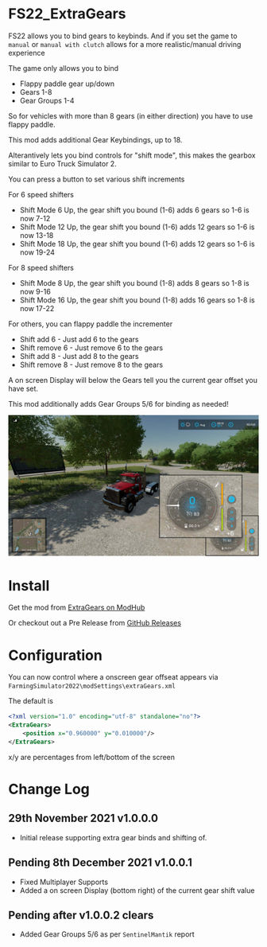 # FS22_ExtraGears

FS22 allows you to bind gears to keybinds.
And if you set the game to `manual` or `manual with clutch` allows for a more realistic/manual driving experience

The game only allows you to bind

- Flappy paddle gear up/down
- Gears 1-8
- Gear Groups 1-4

So for vehicles with more than 8 gears (in either direction) you have to use flappy paddle.

This mod adds additional Gear Keybindings, up to 18.

Alterantively lets you bind controls for "shift mode", this makes the gearbox similar to Euro Truck Simulator 2.

You can press a button to set various shift increments

For 6 speed shifters
- Shift Mode 6 Up, the gear shift you bound (1-6) adds 6 gears so 1-6 is now 7-12
- Shift Mode 12 Up, the gear shift you bound (1-6) adds 12 gears so 1-6 is now 13-18
- Shift Mode 18 Up, the gear shift you bound (1-6) adds 12 gears so 1-6 is now 19-24

For 8 speed shifters
- Shift Mode 8 Up, the gear shift you bound (1-8) adds 8 gears so 1-8 is now 9-16
- Shift Mode 16 Up, the gear shift you bound (1-8) adds 16 gears so 1-8 is now 17-22

For others, you can flappy paddle the incrementer

- Shift add 6 - Just add 6 to the gears
- Shift remove 6 - Just remove 6 to the gears
- Shift add 8 - Just add 8 to the gears
- Shift remove 8 - Just remove 8 to the gears

A on screen Display will below the Gears tell you the current gear offset you have set.

This mod additionally adds Gear Groups 5/6 for binding as needed!

![Example Screenshot of a Mack Truck with a +6 Modifier](/screenshots/screenshot2.png?raw=true "Example Screenshot of a Mack Truck with a +6 Modifier")

# Install

Get the mod from [ExtraGears on ModHub](https://www.farming-simulator.com/mod.php?lang=en&country=us&mod_id=225250&title=fs2022)

Or checkout out a Pre Release from [GitHub Releases](https://github.com/BarryCarlyon/FS22_ExtraGears/releases)

# Configuration

You can now control where a onscreen gear offseat appears via `FarmingSimulator2022\modSettings\extraGears.xml`

The default is

```xml
<?xml version="1.0" encoding="utf-8" standalone="no"?>
<ExtraGears>
    <position x="0.960000" y="0.010000"/>
</ExtraGears>
```

x/y are percentages from left/bottom of the screen

# Change Log

## 29th November 2021 v1.0.0.0

- Initial release supporting extra gear binds and shifting of.

## Pending 8th December 2021 v1.0.0.1

- Fixed Multiplayer Supports
- Added a on screen Display (bottom right) of the current gear shift value

## Pending after v1.0.0.2 clears

- Added Gear Groups 5/6 as per `SentinelMantik` report
